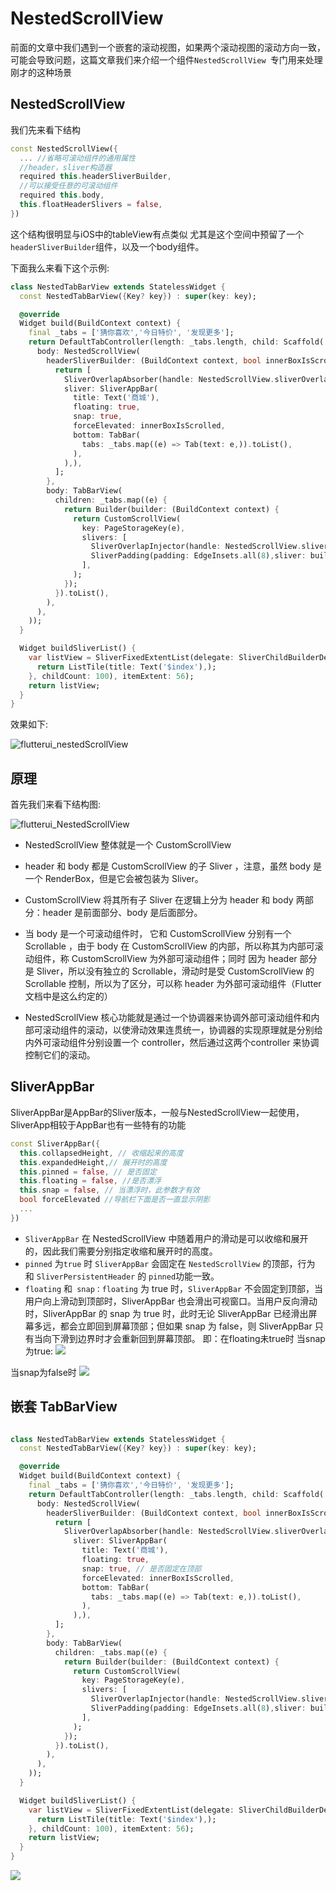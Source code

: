 # NestedScrollView

前面的文章中我们遇到一个嵌套的滚动视图，如果两个滚动视图的滚动方向一致，可能会导致问题，这篇文章我们来介绍一个组件`NestedScrollView `专门用来处理刚才的这种场景

## NestedScrollView

我们先来看下结构

```dart
const NestedScrollView({
  ... //省略可滚动组件的通用属性
  //header，sliver构造器
  required this.headerSliverBuilder,
  //可以接受任意的可滚动组件
  required this.body,
  this.floatHeaderSlivers = false,
}) 
```
这个结构很明显与iOS中的tableView有点类似 尤其是这个空间中预留了一个`headerSliverBuilder`组件，以及一个body组件。

下面我么来看下这个示例:

```dart
class NestedTabBarView extends StatelessWidget {
  const NestedTabBarView({Key? key}) : super(key: key);

  @override
  Widget build(BuildContext context) {
    final _tabs = ['猜你喜欢','今日特价', '发现更多'];
    return DefaultTabController(length: _tabs.length, child: Scaffold(
      body: NestedScrollView(
        headerSliverBuilder: (BuildContext context, bool innerBoxIsScrolled) {
          return [
            SliverOverlapAbsorber(handle: NestedScrollView.sliverOverlapAbsorberHandleFor(context),
            sliver: SliverAppBar(
              title: Text('商城'),
              floating: true,
              snap: true,
              forceElevated: innerBoxIsScrolled,
              bottom: TabBar(
                tabs: _tabs.map((e) => Tab(text: e,)).toList(),
              ),
            ),),
          ];
        },
        body: TabBarView(
          children: _tabs.map((e) {
            return Builder(builder: (BuildContext context) {
              return CustomScrollView(
                key: PageStorageKey(e),
                slivers: [
                  SliverOverlapInjector(handle: NestedScrollView.sliverOverlapAbsorberHandleFor(context)),
                  SliverPadding(padding: EdgeInsets.all(8),sliver: buildSliverList(),),
                ],
              );
            });
          }).toList(),
        ),
      ),
    ));
  }

  Widget buildSliverList() {
    var listView = SliverFixedExtentList(delegate: SliverChildBuilderDelegate((_, index) {
      return ListTile(title: Text('$index'),);
    }, childCount: 100), itemExtent: 56);
    return listView;
  }
}
```
效果如下:

![flutterui_nestedScrollView](https://github.com/LeeWongSnail/FlutterLearning/raw/main/res/flutterui_nestedscrollView.gif)

## 原理

首先我们来看下结构图:

![flutterui_NestedScrollView](https://github.com/LeeWongSnail/FlutterLearning/raw/main/res/flutterui_NestedScrollView.jpeg)

- NestedScrollView 整体就是一个 CustomScrollView

- header 和 body 都是 CustomScrollView 的子 Sliver ，注意，虽然 body 是一个 RenderBox，但是它会被包装为 Sliver。

- CustomScrollView 将其所有子 Sliver 在逻辑上分为 header 和 body 两部分：header 是前面部分、body 是后面部分。

- 当 body 是一个可滚动组件时， 它和 CustomScrollView 分别有一个 Scrollable ，由于 body 在 CustomScrollView 的内部，所以称其为内部可滚动组件，称 CustomScrollView 为外部可滚动组件；同时 因为 header 部分是 Sliver，所以没有独立的 Scrollable，滑动时是受 CustomScrollView 的 Scrollable 控制，所以为了区分，可以称 header 为外部可滚动组件（Flutter 文档中是这么约定的）

- NestedScrollView 核心功能就是通过一个协调器来协调外部可滚动组件和内部可滚动组件的滚动，以使滑动效果连贯统一，协调器的实现原理就是分别给内外可滚动组件分别设置一个 controller，然后通过这两个controller 来协调控制它们的滚动。

## SliverAppBar

SliverAppBar是AppBar的Sliver版本，一般与NestedScrollView一起使用，SliverApp相较于AppBar也有一些特有的功能

```dart
const SliverAppBar({
  this.collapsedHeight, // 收缩起来的高度
  this.expandedHeight,// 展开时的高度
  this.pinned = false, // 是否固定
  this.floating = false, //是否漂浮
  this.snap = false, // 当漂浮时，此参数才有效
  bool forceElevated //导航栏下面是否一直显示阴影
  ...
})
```

- `SliverAppBar` 在 NestedScrollView 中随着用户的滑动是可以收缩和展开的，因此我们需要分别指定收缩和展开时的高度。
- `pinned` 为`true` 时 `SliverAppBar` 会固定在 `NestedScrollView` 的顶部，行为 和 `SliverPersistentHeader` 的 `pinned`功能一致。
- `floating` 和` snap：floating` 为 true 时，`SliverAppBar` 不会固定到顶部，当用户向上滑动到顶部时，SliverAppBar 也会滑出可视窗口。当用户反向滑动时，SliverAppBar 的 snap 为 true 时，此时无论 SliverAppBar 已经滑出屏幕多远，都会立即回到屏幕顶部；但如果 snap 为 false，则 SliverAppBar 只有当向下滑到边界时才会重新回到屏幕顶部。
即：在floating未true时
当snap为true:
![](https://github.com/LeeWongSnail/FlutterLearning/raw/main/res/flutterui_sliverappbar_snaptrue.gif)

当snap为false时
![](https://github.com/LeeWongSnail/FlutterLearning/raw/main/res/flutterui_sliverappbar_snapfalse.gif)


##  嵌套 TabBarView

```dart

class NestedTabBarView extends StatelessWidget {
  const NestedTabBarView({Key? key}) : super(key: key);

  @override
  Widget build(BuildContext context) {
    final _tabs = ['猜你喜欢','今日特价', '发现更多'];
    return DefaultTabController(length: _tabs.length, child: Scaffold(
      body: NestedScrollView(
        headerSliverBuilder: (BuildContext context, bool innerBoxIsScrolled) {
          return [
            SliverOverlapAbsorber(handle: NestedScrollView.sliverOverlapAbsorberHandleFor(context),
              sliver: SliverAppBar(
                title: Text('商城'),
                floating: true,
                snap: true, // 是否固定在顶部
                forceElevated: innerBoxIsScrolled,
                bottom: TabBar(
                  tabs: _tabs.map((e) => Tab(text: e,)).toList(),
                ),
              ),),
          ];
        },
        body: TabBarView(
          children: _tabs.map((e) {
            return Builder(builder: (BuildContext context) {
              return CustomScrollView(
                key: PageStorageKey(e),
                slivers: [
                  SliverOverlapInjector(handle: NestedScrollView.sliverOverlapAbsorberHandleFor(context)),
                  SliverPadding(padding: EdgeInsets.all(8),sliver: buildSliverList(),),
                ],
              );
            });
          }).toList(),
        ),
      ),
    ));
  }

  Widget buildSliverList() {
    var listView = SliverFixedExtentList(delegate: SliverChildBuilderDelegate((_, index) {
      return ListTile(title: Text('$index'),);
    }, childCount: 100), itemExtent: 56);
    return listView;
  }
}

```
![](https://github.com/LeeWongSnail/FlutterLearning/raw/main/res/flutterui_sliverappbar_nestedTabbar.gif)